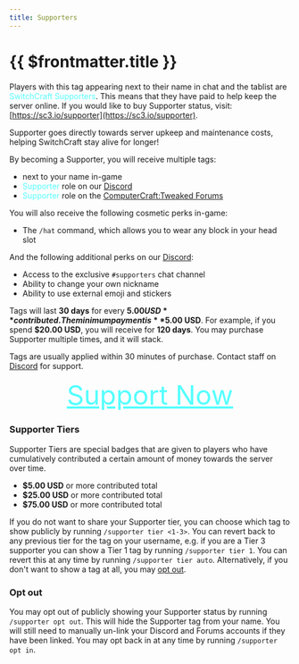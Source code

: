 ```yaml
---
title: Supporters
---
```


# {{ $frontmatter.title }}

Players with this <SupporterTag :tier="1" /> tag appearing next to their name in chat and the tablist are 
<span style="color: #55FFFF">SwitchCraft Supporters</span>. This means that they have paid to help keep the server 
online. If you would like to buy <span color="#AAAAFF">Supporter</span> status, visit:
[https://sc3.io/supporter](https://sc3.io/supporter).

Supporter goes directly towards server upkeep and maintenance costs, helping SwitchCraft stay alive for longer!

By becoming a <span color="#55FFFF">Supporter</span>, you will receive multiple tags:
- <SupporterTag :tier=1 /> next to your name in-game
- <SupporterTag :tier=1 svg /> <span style="color: #55FFFF">Supporter</span> role on our
  [Discord](https://discord.sc3.io)
- <span style="color: #55FFFF">Supporter</span> role on the 
  [ComputerCraft:Tweaked Forums](https://forums.computercraft.cc)

You will also receive the following cosmetic perks in-game:
- The `/hat` command, which allows you to wear any block in your head slot

And the following additional perks on our [Discord](https://discord.sc3.io):
- Access to the exclusive `#supporters` chat channel
- Ability to change your own nickname
- Ability to use external emoji and stickers

Tags will last **30 days** for every **$5.00 USD** contributed. The minimum payment is **$5.00 USD**. For example, if 
you spend **$20.00 USD**, you will receive <SupporterTag :tier=1 /> for **120 days**. You may purchase Supporter 
multiple times, and it will stack.

Tags are usually applied within 30 minutes of purchase. Contact staff on [Discord](https://discord.sc3.io) for support.

<div style="text-align: center; font-size: 48px">
    <a href="https://sc3.io/supporter" style="color: #55FFFF">Support Now</a>
</div>

### Supporter Tiers

Supporter Tiers are special badges that are given to players who have cumulatively contributed a certain amount of money 
towards the server over time.

- <SupporterTag :tier="1" /> <b>$5.00 USD</b> or more contributed total
- <SupporterTag :tier="2" /> <b>$25.00 USD</b> or more contributed total
- <SupporterTag :tier="3" /> <b>$75.00 USD</b> or more contributed total

If you do not want to share your Supporter tier, you can choose which tag to show publicly by running 
`/supporter tier <1-3>`. You can revert back to any previous tier for the tag on your username, e.g. if you are a Tier
3 supporter you can show a Tier 1 tag by running `/supporter tier 1`. You can revert this at any time by running
`/supporter tier auto`. Alternatively, if you don't want to show a tag at all, you may [opt out](#opt-out).

### Opt out

You may opt out of publicly showing your Supporter status by running `/supporter opt out`. This will hide the Supporter
tag from your name. You will still need to manually un-link your Discord and Forums accounts if they have been linked.
You may opt back in at any time by running `/supporter opt in`.
